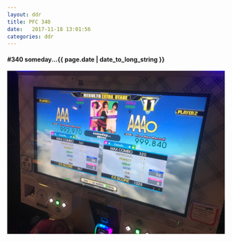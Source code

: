```yaml
---
layout: ddr
title: PFC 340
date:   2017-11-18 13:01:56
categories: ddr
---
```


#### **#340** someday...<span class="pull-right">{{ page.date | date_to_long_string }}</span>
![](/images/pfc/340_someday....jpg)
